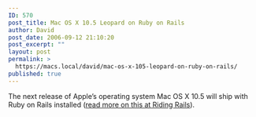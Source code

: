 ```yaml
---
ID: 570
post_title: Mac OS X 10.5 Leopard on Ruby on Rails
author: David
post_date: 2006-09-12 21:10:20
post_excerpt: ""
layout: post
permalink: >
  https://macs.local/david/mac-os-x-105-leopard-on-ruby-on-rails/
published: true
---
```

The next release of Apple’s operating system Mac OS X 10.5 will ship with Ruby on Rails installed (<a href="http://weblog.rubyonrails.org/2006/8/7/ruby-on-rails-will-ship-with-os-x-10-5-leopard">read more on this at Riding Rails</a>).